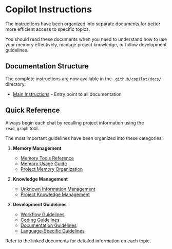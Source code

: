# Copilot Instructions

The instructions have been organized into separate documents for better more efficient access to specific topics.

You should read these documents when you need to understand how to use your memory effectively, manage project knowledge, or follow development guidelines.

## Documentation Structure

The complete instructions are now available in the `.github/copilot/docs/` directory:

- [Main Instructions](copilot/docs/main-instructions.md) - Entry point to all documentation

## Quick Reference

Always begin each chat by recalling project information using the `read_graph` tool.

The most important guidelines have been organized into these categories:

1. **Memory Management**
   - [Memory Tools Reference](copilot/docs/memory-tools-reference.md)
   - [Memory Usage Guide](copilot/docs/memory-usage-guide.md)
   - [Project Memory Organization](copilot/docs/project-memory-organization.md)

2. **Knowledge Management**
   - [Unknown Information Management](copilot/docs/unknown-info-management.md)
   - [Project Knowledge Management](copilot/docs/project-knowledge-management.md)

3. **Development Guidelines**
   - [Workflow Guidelines](copilot/docs/workflow-guidelines.md)
   - [Coding Guidelines](copilot/docs/coding-guidelines.md)
   - [Documentation Guidelines](copilot/docs/documentation-guidelines.md)
   - [Language-Specific Guidelines](copilot/docs/language-specific-guidelines.md)

Refer to the linked documents for detailed information on each topic.
